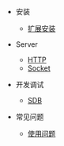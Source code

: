 * 安装

  * [扩展安装](zh-cn/install.md)

* Server

  * [HTTP](zh-cn/server/http.md)
  * [Socket](zh-cn/server/socket.md)

* 开发调试

  * [SDB](zh-cn/tools/sdb.md)
  
* 常见问题

  * [使用问题](zh-cn/question/use.md)